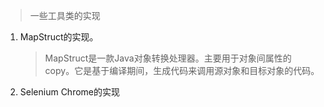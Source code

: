 > 一些工具类的实现

1. MapStruct的实现。
   > MapStruct是一款Java对象转换处理器。主要用于对象间属性的copy。它是基于编译期间，生成代码来调用源对象和目标对象的代码。
2. Selenium Chrome的实现